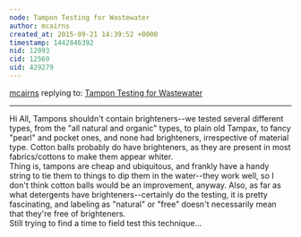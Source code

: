 ```yaml
---
node: Tampon Testing for Wastewater
author: mcairns
created_at: 2015-09-21 14:39:52 +0000
timestamp: 1442846392
nid: 12093
cid: 12569
uid: 429279
---
```




[mcairns](../profile/mcairns) replying to: [Tampon Testing for Wastewater](../notes/mcairns/07-23-2015/tampon-testing-for-wastewater)

----
Hi All,
Tampons shouldn't contain brighteners--we tested several different types, from the "all natural and organic" types, to plain old Tampax, to fancy "pearl" and pocket ones, and none had brighteners, irrespective of material type. 
Cotton balls probably do have brighteners, as they are present in most fabrics/cottons to make them appear whiter.  
Thing is, tampons are cheap and ubiquitous, and frankly have  a handy string to tie them to things to dip them in the water--they work well, so I don't think cotton balls would be an improvement, anyway. 
Also, as far as what detergents have brighteners--certainly do the testing, it is pretty fascinating, and labeling as "natural" or "free" doesn't necessarily mean that they're free of brighteners.  
Still trying to find a time to field test this technique...
